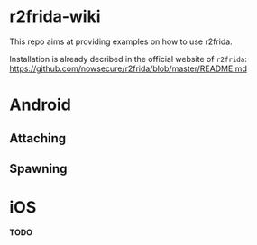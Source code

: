 # r2frida-wiki
This repo aims at providing examples on how to use r2frida.

Installation is already decribed in the official website of `r2frida`: https://github.com/nowsecure/r2frida/blob/master/README.md

Android
=======

Attaching
---------

Spawning
--------

iOS
===

**TODO**
